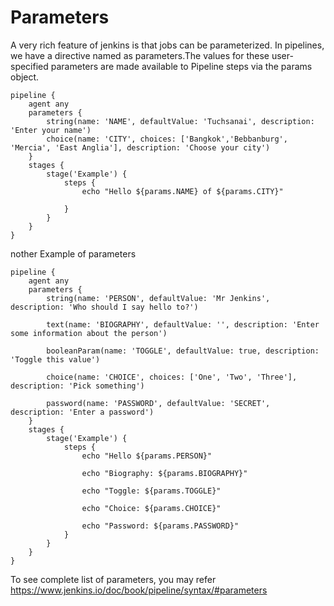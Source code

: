 # Parameters

A very rich feature of jenkins is that jobs can be parameterized. In pipelines, we have a directive named as parameters.The values for these user-specified parameters are made available to Pipeline steps via the params object.

```
pipeline {
    agent any
    parameters {
        string(name: 'NAME', defaultValue: 'Tuchsanai', description: 'Enter your name')
        choice(name: 'CITY', choices: ['Bangkok','Bebbanburg', 'Mercia', 'East Anglia'], description: 'Choose your city')
    }
    stages {
        stage('Example') {
            steps {
                echo "Hello ${params.NAME} of ${params.CITY}"
                
            }
        }
    }
}
```

nother Example of parameters

```
pipeline {
    agent any
    parameters {
        string(name: 'PERSON', defaultValue: 'Mr Jenkins', description: 'Who should I say hello to?')

        text(name: 'BIOGRAPHY', defaultValue: '', description: 'Enter some information about the person')

        booleanParam(name: 'TOGGLE', defaultValue: true, description: 'Toggle this value')

        choice(name: 'CHOICE', choices: ['One', 'Two', 'Three'], description: 'Pick something')

        password(name: 'PASSWORD', defaultValue: 'SECRET', description: 'Enter a password')
    }
    stages {
        stage('Example') {
            steps {
                echo "Hello ${params.PERSON}"

                echo "Biography: ${params.BIOGRAPHY}"

                echo "Toggle: ${params.TOGGLE}"

                echo "Choice: ${params.CHOICE}"

                echo "Password: ${params.PASSWORD}"
            }
        }
    }
}
```


To see complete list of parameters, you may refer https://www.jenkins.io/doc/book/pipeline/syntax/#parameters

